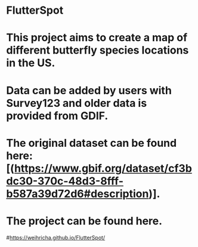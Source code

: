 # FlutterSpot

# This project aims to create a map of different butterfly species locations in the US.
# Data can be added by users with Survey123 and older data is provided from GDIF.
# The original dataset can be found here: [(https://www.gbif.org/dataset/cf3bdc30-370c-48d3-8fff-b587a39d72d6#description)].
#
# The project can be found here.
#https://weihricha.github.io/FlutterSpot/
